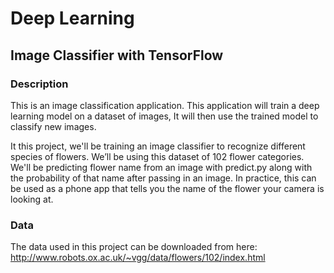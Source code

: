 
# Deep Learning
## Image Classifier with TensorFlow


### Description


This is an image classification application. This application will train a deep learning model on a dataset of images, It will then use the trained model to classify new images.

It this project, we'll be training an image classifier to recognize different species of flowers. We’ll be using this dataset of 102 flower categories. We'll be predicting flower name from an image with predict.py along with the probability of that name after passing in an image. In practice, this can be used as a phone app that tells you the name of the flower your camera is looking at.


### Data

The data used in this project can be downloaded from here:
http://www.robots.ox.ac.uk/~vgg/data/flowers/102/index.html


